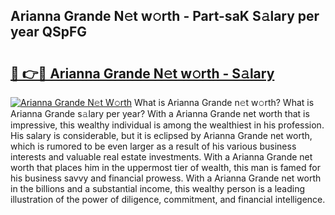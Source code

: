 ## Arianna Grande N𝚎t w𝚘rth - Part-saK S𝚊lary per year QSpFG

# <h2><a href="http://gc0eaf.nevu.top/?p=Arianna+Grande">🔗 👉🔴 Arianna Grande N𝚎t w𝚘rth - S𝚊lary</a></h2>

[![Arianna Grande N𝚎t W𝚘rth](https://i.imgur.com/Oavwk0R.jpeg)](http://gc0eaf.nevu.top/?p=Arianna+Grande)
What is Arianna Grande n𝚎t w𝚘rth? What is Arianna Grande s𝚊lary per year?
With a Arianna Grande net worth that is impressive, this wealthy individual is among the wealthiest in his profession. His salary is considerable, but it is eclipsed by Arianna Grande net worth, which is rumored to be even larger as a result of his various business interests and valuable real estate investments. With a Arianna Grande net worth that places him in the uppermost tier of wealth, this man is famed for his business savvy and financial prowess. With a Arianna Grande net worth in the billions and a substantial income, this wealthy person is a leading illustration of the power of diligence, commitment, and financial intelligence.
